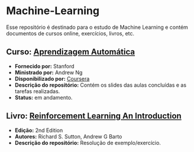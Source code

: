 # Machine-Learning
Esse repositório é destinado para o estudo de Machine Learning e contém documentos de cursos online, exercícios, livros, etc.

## Curso: [Aprendizagem Automática](https://github.com/camillabarreto/Machine-Learning/tree/master/Cursos/Aprendizagem%20Autom%C3%A1tica)
* **Fornecido por:** Stanford
* **Ministrado por:** Andrew Ng
* **Disponibilizado por:** [Coursera](https://www.coursera.org/learn/machine-learning)
* **Descrição do repositório:** Contém os slides das aulas concluídas e as tarefas realizadas.
* **Status:** em andamento.

## Livro: [Reinforcement Learning An Introduction](https://github.com/camillabarreto/Machine-Learning/tree/master/Livros/Reinforcement%20Learning%20An%20Introduction)
* **Edição:** 2nd Edition
* **Autores:** Richard S. Sutton, Andrew G Barto
* **Descrição do repositório:** Resolução de exemplo/exercício.

